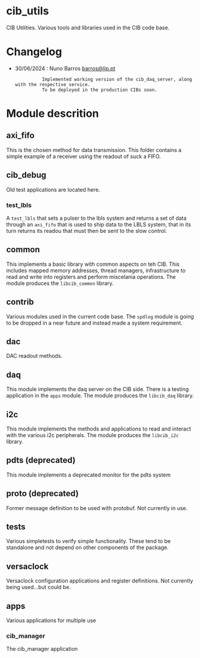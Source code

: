 # cib_utils
CIB Utilities. Various tools and libraries used in the CIB code base.

# Changelog

* 30/06/2024 : Nuno Barros <barros@lip.pt>

				Implemented working version of the cib_daq_server, along with the respective service.
				To be deployed in the production CIBs soon.

# Module descrition
## axi_fifo

This is the chosen method for data transmission. This folder contains a simple example of a receiver using the readout of suck a FIFO. 


## cib_debug

Old test applications are located here.

### test_lbls

 A `test_lbls` that sets a pulser to the lbls system and returns a set of data through an `axi_fifo` that is used to ship data to the LBLS system, that in its turn returns its readou that must then be sent to the slow control.

## common

This implements a basic library with common aspects on teh CIB. This includes mapped memory addresses, thread managers, infrastructure to read and write into registers and perform miscelania operations. 
The module produces the `libcib_common` library.

## contrib

Various modules used in the current code base. The `spdlog` module is going to be dropped in a near future and instead made a system requirement. 

## dac

DAC readout methods. 

## daq

This module implements the daq server on the CIB side. There is a testing application in the `apps` module.
The module produces the `libcib_daq` library.

## i2c

This module implements the methods and applications to read and interact with the various i2c peripherals. 
The module produces the `libcib_i2c` library.

## pdts (deprecated)

This module implements a deprecated monitor for the pdts system

## proto (deprecated)

Former message definition to be used with protobuf. Not currently in use. 

## tests

Various simpletests to verify simple functionality. These tend to be standalone and not depend on other components of the package.

## versaclock

Versaclock configuration applications and register definitions. Not currently being used...but could be.

## apps

Various applications for multiple use

### cib_manager

The cib_manager application 